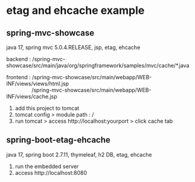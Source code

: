 # etag and ehcache example

## spring-mvc-showcase
java 17, spring mvc 5.0.4.RELEASE, jsp, etag, ehcache

backend : /spring-mvc-showcase/src/main/java/org/springframework/samples/mvc/cache/*.java

frontend : /spring-mvc-showcase/src/main/webapp/WEB-INF/views/views/html.jsp <br/>
&nbsp;&nbsp;&nbsp;&nbsp;&nbsp;&nbsp;&nbsp;&nbsp;&nbsp;&nbsp;&nbsp;&nbsp;&nbsp;&nbsp;&nbsp;&nbsp; /spring-mvc-showcase/src/main/webapp/WEB-INF/views/cache.jsp
                      
1. add this project to tomcat
2. tomcat config > module path : / 
3. run tomcat > access http://localhost:yourport > click cache tab


## spring-boot-etag-ehcache
java 17, spring boot 2.7.11, thymeleaf, h2 DB, etag, ehcache

1. run the embedded server
2. access http://localhost:8080

